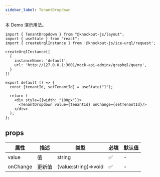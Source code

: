 ```yaml
---
sidebar_label: TenantDropdown
---
```


本 Demo 演示用法。

```tsx preview
import { TenantDropdown } from "@knockout-js/layout";
import { useState } from "react";
import { createUrqlInstance } from '@knockout-js/ice-urql/request';

createUrqlInstance([
  {
    instanceName: 'default',
    url: 'http://127.0.0.1:3001/mock-api-adminx/graphql/query',
  }
])

export default () => {
  const [tenantId, setTenantId] = useState("1");

  return (
    <div style={{width: "100px"}}>
      <TenantDropdown value={tenantId} onChange={setTenantId}/>
    </div>
  );
};
```

## props

| 属性       | 描述  | 类型                   | 必填 | 默认值 |
|----------|-----|----------------------|----|-----|
| value    | 值   | string               | ✅  | -   |
| onChange | 更新值 | (value:string)=>void | ✅  | -   |
